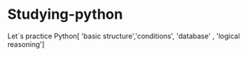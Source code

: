# Studying-python
Let´s  practice  Python[ 'basic structure','conditions', 'database' , 'logical reasoning']
